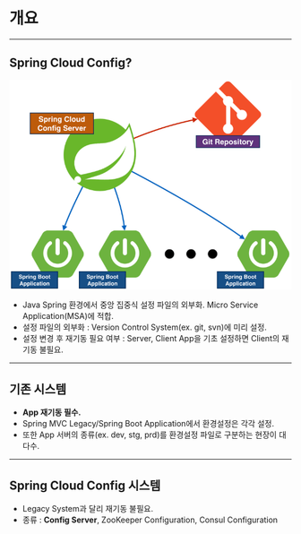 # 개요
---
## Spring Cloud Config?

<img src="asset/img/Spring Cloud Config.png" />

* Java Spring 환경에서 중앙 집중식 설정 파일의 외부화. Micro Service Application(MSA)에 적합.
* 설정 파일의 외부화 : Version Control System(ex. git, svn)에 미리 설정.
* 설정 변경 후 재기동 필요 여부 : Server, Client App을 기초 설정하면 Client의 재기동 불필요.
---
## 기존 시스템
* <strong>App 재기동 필수.</strong>
* Spring MVC Legacy/Spring Boot Application에서 환경설정은 각각 설정.
* 또한 App 서버의 종류(ex. dev, stg, prd)를 환경설정 파일로 구분하는 현장이 대다수.
---
## Spring Cloud Config 시스템
* Legacy System과 달리 재기동 불필요.
* 종류 : <strong>Config Server</strong>, ZooKeeper Configuration, Consul Configuration
